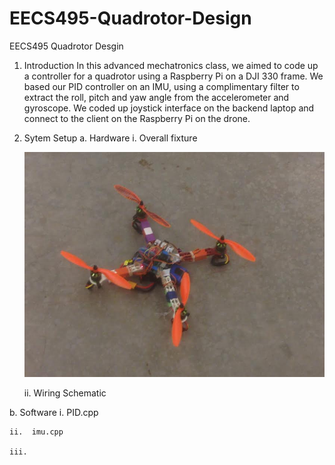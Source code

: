 # EECS495-Quadrotor-Design
EECS495 Quadrotor Desgin

1. Introduction
In this advanced mechatronics class, we aimed to code up a controller for a quadrotor using a Raspberry Pi on a DJI 330 frame. We based our PID controller on an IMU, using a complimentary filter to extract the roll, pitch and yaw angle from the accelerometer and gyroscope. We coded up joystick interface on the backend laptop and connect to the client on the Raspberry Pi on the drone. 


2. Sytem Setup
  a. Hardware
    i. Overall fixture 

    ![Alt text](Quad.jpg?raw=true "Optional Title")

    ii. Wiring Schematic
  
  
  b. Software
    i.   PID.cpp
    
    ii.  imu.cpp
    
    iii. 
